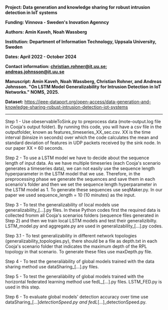 
**Project: Data generation and knowledge sharing for robust intrusion detection in IoT systems**

**Funding: Vinnova - Sweden's Inovation Agenncy**

**Authors: Amin Kaveh, Noah Wassberg**

**Institution: Department of Information Technology, Uppsala University, Sweden**

**Dates: April 2022 - October 2024**

**Contact information: christian.rohner@it.uu.se; andreas.johnsson@it.uu.se**

**Manuscript: Amin Kaveh, Noah Wassberg, Christian Rohner, and Andreas Johnsson. "On LSTM Model Generalizability for Intrusion Detection in IoT Networks." NOMS, 2025.**

**Dataset:**  https://ieee-dataport.org/open-access/data-generation-and-knowledge-sharing-robust-intrusion-detection-iot-systems


---------------------------------------------------------------------------------------------------------------------------------

Step 1 - Use obeservableToSink.py to preprocess data (mote-output.log file in Cooja's output folder). By running this code, you will have a csv file in the outputfolder, known as features_timeseries_XX_sec.csv. XX is the time interval (binsize in seconds) over which the code calculates the mean and standard deviation of features in UDP packets received by the sink node. In our paper XX = 60 seconds.

Step 2 - To use a LSTM model we have to decide about the sequence length of input data. As we have multiple timeseries (each Cooja's scenario generates a timeseries data), we can not easily use the sequence length hyperparameter in the LSTM model that we use. Therefore, in the preprocessing phase we generate the sequences and save them in each scenario's folder and then we set the sequence length hyperparameter in the LSTM model as 1. To generate these sequences use seqMaker.py. In our paper we used sequence_length = 10 (10 minutes) as the input.

Step 3 - To test the generalizability of local models use generalizability_[...].py files. In these Python codes first the required data is collected fromm all Cooja's scenarios folders (sequence files generated in Step 2) and then we train local LSTM models and test their generalizibilty. LSTM_model.py and aggregate.py are used in generalizability_[...].py codes.

Step 3.1 - To test generalizability in different network topologies (generalizability_topologies.py), there should be a file as depth.txt in each Cooja's scenario folder that indicates the maximum depth of the RPL topology in that scenario. To generate these files use maxDepth.py file.

Step 4 - To test the generaliàbility of global models trained with the data sharing method use dataSharing_[...].py files.

Step 5 - To test the generaliàbility of global models trained with the horizontal federated learning method use fedL_[...].py files. LSTM_FED.py is used in this step.

Step 6 - To evaluate global models' detection accuracy over time use dataSharing_[...]_detectionSpeed.py and fedL_[...]_detectionSpeed.py.

